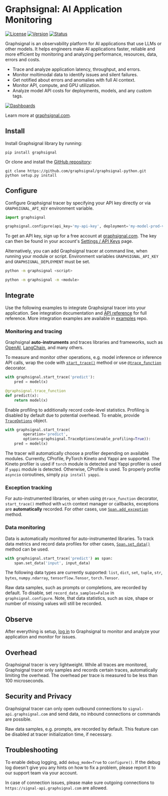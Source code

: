 # Graphsignal: AI Application Monitoring

[![License](http://img.shields.io/github/license/graphsignal/graphsignal-python)](https://github.com/graphsignal/graphsignal-python/blob/main/LICENSE)
[![Version](https://img.shields.io/github/v/tag/graphsignal/graphsignal-python?label=version)](https://github.com/graphsignal/graphsignal-python)
[![Status](https://img.shields.io/uptimerobot/status/m787882560-d6b932eb0068e8e4ade7f40c?label=SaaS%20status)](https://stats.uptimerobot.com/gMBNpCqqqJ)


Graphsignal is an observability platform for AI applications that use LLMs or other models. It helps engineers make AI applications faster, reliable and more efficient by monitoring and analyzing performance, resources, data, errors and costs.

* Trace and analyze application latency, throughput, and errors.
* Monitor moltimodal data to identify issues and silent failures.
* Get notified about errors and anomalies with full AI context.
* Monitor API, compute, and GPU utilization.
* Analyze model API costs for deployments, models, and any custom tags.

[![Dashboards](https://graphsignal.com/external/screencast-dashboards.gif)](https://graphsignal.com/)

Learn more at [graphsignal.com](https://graphsignal.com).


## Install

Install Graphsignal library by running:

```
pip install graphsignal
```

Or clone and install the [GitHub repository](https://github.com/graphsignal/graphsignal-python):

```
git clone https://github.com/graphsignal/graphsignal-python.git
python setup.py install
```


## Configure

Configure Graphsignal tracer by specifying your API key directly or via `GRAPHSIGNAL_API_KEY` environment variable.

```python
import graphsignal

graphsignal.configure(api_key='my-api-key', deployment='my-model-prod-v1') 
```

To get an API key, sign up for a free account at [graphsignal.com](https://graphsignal.com). The key can then be found in your account's [Settings / API Keys](https://app.graphsignal.com/settings/api-keys) page.

Alternatively, you can add Graphsignal tracer at command line, when running your module or script. Environment variables `GRAPHSIGNAL_API_KEY` and `GRAPHSIGNAL_DEPLOYMENT` must be set.

```bash
python -m graphsignal <script>
```

```bash
python -m graphsignal -m <module>
```


## Integrate

Use the following examples to integrate Graphsignal tracer into your application. See integration documentation and [API reference](https://graphsignal.com/docs/reference/python-api/) for full reference. More integration examples are available in [examples](https://github.com/graphsignal/examples) repo.


### Monitoring and tracing

Graphsignal **auto-instruments** and traces libraries and frameworks, such as [OpenAI](https://graphsignal.com/docs/integrations/openai/), [LangChain](https://graphsignal.com/docs/integrations/langchain/), and many others.

To measure and monitor other operations, e.g. model inference or inference API calls, wrap the code with [`start_trace()`](https://graphsignal.com/docs/reference/python-api/#graphsignalstart_trace) method or use [`@trace_function`](https://graphsignal.com/docs/reference/python-api/#graphsignaltrace_function) decorator.

```python
with graphsignal.start_trace('predict'):
    pred = model(x)
```

```python
@graphsignal.trace_function
def predict(x):
    return model(x)
```

Enable profiling to additionally record code-level statistics. Profiling is disabled by default due to potential overhead. To enable, provide [`TraceOptions`](https://graphsignal.com/docs/reference/python-api/#graphsignaltraceoptions) object.

```python
with graphsignal.start_trace(
        operation='predict', 
        options=graphsignal.TraceOptions(enable_profiling=True)):
    pred = model(x)
```

The tracer will automatically choose a profiler depending on available modules. Currently, CProfile, PyTorch Kineto and Yappi are supported. The Kineto profiler is used if `torch` module is detected and Yappi profiler is used if `yappi` module is detected. Otherwise, CProfile is used. To properly profile `asyncio` coroutines, simply `pip install yappi`.


### Exception tracking

For auto-instrumented libraries, or when using `@trace_function` decorator, `start_trace()` method with `with` context manager or callbacks, exceptions are **automatically** recorded. For other cases, use [`Span.add_exception`](https://graphsignal.com/docs/reference/python-api/#graphsignalspanadd_exception) method.


### Data monitoring

Data is automatically monitored for auto-instrumented libraries. To track data metrics and record data profiles for other cases, [`Span.set_data()`](https://graphsignal.com/docs/reference/python-api/#graphsignalspanset_data) method can be used.

```python
with graphsignal.start_trace('predict') as span:
    span.set_data('input', input_data)
```

The following data types are currently supported: `list`, `dict`, `set`, `tuple`, `str`, `bytes`, `numpy.ndarray`, `tensorflow.Tensor`, `torch.Tensor`.

Raw data samples, such as prompts or completions, are recorded by default. To disable, set `record_data_samples=False` in `graphsignal.configure`. Note, that data statistics, such as size, shape or number of missing values will still be recorded.


## Observe

After everything is setup, [log in](https://app.graphsignal.com/) to Graphsignal to monitor and analyze your application and monitor for issues.


## Overhead

Graphsignal tracer is very lightweight. While all traces are monitored, Graphsignal tracer only samples and records certain traces, automatically limiting the overhead. The overhead per trace is measured to be less than 100 microseconds.


## Security and Privacy

Graphsignal tracer can only open outbound connections to `signal-api.graphsignal.com` and send data, no inbound connections or commands are possible.

Raw data samples, e.g. prompts, are recorded by default. This feature can be disabled at tracer initialization time, if necessary.


## Troubleshooting

To enable debug logging, add `debug_mode=True` to `configure()`. If the debug log doesn't give you any hints on how to fix a problem, please report it to our support team via your account.

In case of connection issues, please make sure outgoing connections to `https://signal-api.graphsignal.com` are allowed.
